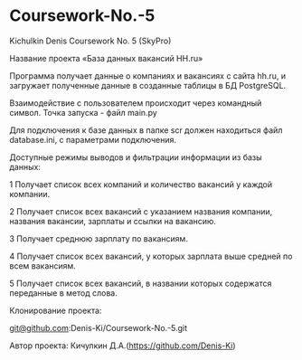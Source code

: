 # Coursework-No.-5
Kichulkin Denis Coursework No. 5 (SkyPro)

Название проекта
«База данных вакансий HH.ru»

Программа получает данные о компаниях и вакансиях 
с сайта hh.ru, и загружает полученные данные 
в созданные таблицы в БД PostgreSQL.

Взаимодействие с пользователем происходит через командный символ. 
Точка запуска - файл main.py

Для подключения к базе данных в папке scr
должен находиться файл database.ini, с параметрами подключения.

Доступные режимы выводов и фильтрации  информации из базы данных:

1 Получает список всех компаний и количество вакансий у каждой компании. 

2 Получает список всех вакансий с указанием названия компании,
  названия вакансии, зарплаты и ссылки на вакансию.

3 Получает среднюю зарплату по вакансиям.

4 Получает список всех вакансий, у которых зарплата выше средней 
  по всем вакансиям.

5 Получает список всех вакансий, в названии которых содержатся переданные 
  в метод слова.

Клонирование проекта:

git@github.com:Denis-Ki/Coursework-No.-5.git

Автор проекта:
Кичулкин Д.А.(https://github.com/Denis-Ki)
